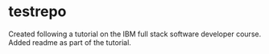 # testrepo
Created following a tutorial on the IBM full stack software developer course. Added readme as part of the tutorial.

